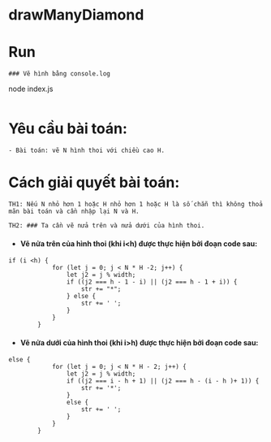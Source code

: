 # drawManyDiamond

# Run
```
### Vẽ hình bằng console.log
```
node index.js
```
```

# Yêu cầu bài toán:
```
- Bài toán: vẽ N hình thoi với chiều cao H.
```
# Cách giải quyết bài toán:
```
TH1: Nếu N nhỏ hơn 1 hoặc H nhỏ hơn 1 hoặc H là số chẵn thì không thoả mãn bài toán và cần nhập lại N và H.
```
```
TH2: ### Ta cần vẽ nửa trên và nửa dưới của hình thoi.
````
- #### Vẽ nửa trên của hình thoi (khi i<h) được thực hiện bởi đoạn code sau:
```
if (i <h) {
            for (let j = 0; j < N * H -2; j++) {
                let j2 = j % width;
                if ((j2 === h - 1 - i) || (j2 === h - 1 + i)) {
                    str += "*";
                } else {
                    str += ' ';
                }
            }
        }
```
- #### Vẽ nửa dưới của hình thoi (khi i>h) được thực hiện bởi đoạn code sau: 
```
else {
            for (let j = 0; j < N * H - 2; j++) {
                let j2 = j % width;
                if ((j2 === i - h + 1) || (j2 === h - (i - h )+ 1)) {
                    str += '*';
                }
                else {
                    str += ' ';
                }
            }
        }
```
```
